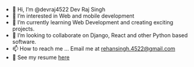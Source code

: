 - 👋 Hi, I’m @devraj4522 Dev Raj Singh
- 👀 I’m interested in Web and mobile development
- 🌱 I’m currently learning Web Development and creating exciting projects.
- 💞️ I’m looking to collaborate on Django, React and other Python based software.
- 📫 How to reach me ... Email me at rehansingh.4522@gmail.com
- :bookmark_tabs: See my resume <a href="/Dev's%20Resume%20Recent.pdf" class="image fit">here</a>
<!---
devraj4522/devraj4522 is a ✨ special ✨ repository because its `README.md` (this file) appears on your GitHub profile.
You can click the Preview link to take a look at your changes.
--->
